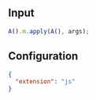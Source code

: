 
## Input
```javascript input
A().m.apply(A(), args);
```

## Configuration
```json configuration
{
  "extension": "js"
}
```
